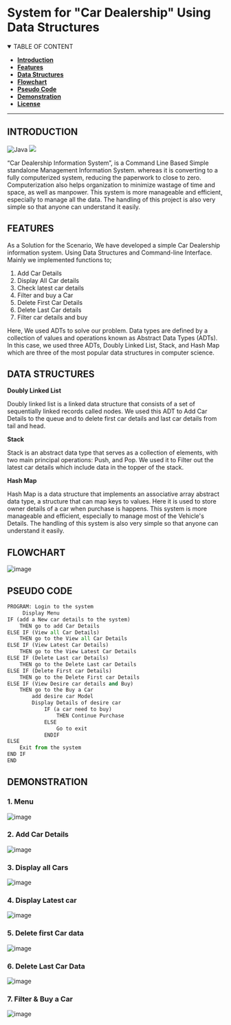 # System for "Car Dealership" Using Data Structures

<details open="open">
<summary>TABLE OF CONTENT</summary>

- [**Introduction**](#introduction)
- [**Features**](#features)
- [**Data Structures**](#data-structures)
- [**Flowchart**](#flowchart)
- [**Pseudo Code**](#pseudo-code)
- [**Demonstration**](#demonstration)
- [**License**](#license)
</details>

---

## INTRODUCTION

![Java](https://img.shields.io/badge/Java-ED8B00?style=for-the-badge&logo=java&logoColor=white) <img src="https://img.shields.io/badge/IntelliJ_IDEA-000000.svg?style=for-the-badge&logo=intellij-idea&logoColor=white" />

“Car Dealership Information System”, is a Command Line Based Simple standalone Management Information System. whereas it is converting to a fully computerized system, reducing the paperwork to close to zero. Computerization also helps organization to minimize wastage of time and space, as well as manpower. This system is more manageable and efficient, especially to manage all the data. The handling of this project is also very simple so that anyone can understand it easily.

## FEATURES

As a Solution for the Scenario, We have developed a simple Car Dealership information system. Using Data Structures and Command-line Interface.
Mainly we implemented functions to; 
1. Add Car Details 
2. Display All Car details 
3. Check latest car details
4. Filter and buy a Car
5. Delete First Car Details 
6. Delete Last Car details 
7. Filter car details and buy
 
Here, We used ADTs to solve our problem. Data types are defined by a collection of values and operations known as Abstract Data Types (ADTs). In this case, we used three ADTs, Doubly Linked List, Stack, and Hash Map which are three of the most popular data structures in computer science.

## DATA STRUCTURES

**Doubly Linked List**

Doubly linked list is a linked data structure that consists of a set of sequentially linked records called nodes. We used this ADT to Add Car Details to the queue and to delete first car details and last car details from tail and head.

**Stack**

Stack is an abstract data type that serves as a collection of elements, with two main principal operations: Push, and Pop. We used it to Filter out the latest car details which include data in the topper of the stack.

**Hash Map**

Hash Map is a data structure that implements an associative array abstract data type, a structure that can map keys to values. Here it is used to store owner details of a car when purchase is happens.
This system is more manageable and efficient, especially to manage most of the Vehicle's Details.  The handling of this system is also very simple so that anyone can understand it easily.

## FLOWCHART

![image](https://user-images.githubusercontent.com/64683688/158532753-2c77d2fc-f253-412a-908f-20f395efdadd.png)
## PSEUDO CODE

```python
PROGRAM: Login to the system
	 Display Menu
IF (add a New car details to the system)
	THEN go to add Car Details
ELSE IF (View all Car Details)
	THEN go to the View all Car Details
ELSE IF (View Latest Car Details)
	THEN go to the View Latest Car Details
ELSE IF (Delete Last car Details)
	THEN go to the Delete Last car Details
ELSE IF (Delete First car Details)
	THEN go to the Delete First car Details
ELSE IF (View Desire car details and Buy)
	THEN go to the Buy a Car
		add desire car Model
		Display Details of desire car
			IF (a car need to buy)
				THEN Continue Purchase
			ELSE
				Go to exit
			ENDIF
ELSE
	Exit from the system
END IF
END
```

## DEMONSTRATION

### 1.	Menu

![image](https://user-images.githubusercontent.com/64683688/158532982-187a773d-6ec7-4e31-a692-aee73a797b36.png)

### 2.	Add Car Details

![image](https://user-images.githubusercontent.com/64683688/158533036-e31230ae-30fb-4f1e-b080-89667112c134.png)

### 3.	Display all Cars

![image](https://user-images.githubusercontent.com/64683688/158533069-078c1bc2-1adc-4680-9177-53544c53dd85.png)

### 4.	Display Latest car

![image](https://user-images.githubusercontent.com/64683688/158533106-fafd01a9-21cb-4d55-a8ec-8aa77d681b40.png)

### 5.	Delete first Car data

![image](https://user-images.githubusercontent.com/64683688/158533149-5f8b5bc3-900a-4b30-bff5-38e248789fb7.png)

### 6.	Delete Last Car Data

![image](https://user-images.githubusercontent.com/64683688/158533207-ec75965e-1d18-418d-add6-8d48b8616a5a.png)

### 7.	Filter & Buy a Car

![image](https://user-images.githubusercontent.com/64683688/158533294-c4763a98-ac58-44a6-9dac-a2902d1b1075.png)
